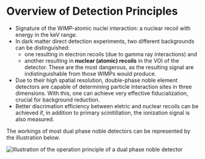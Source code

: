 # Overview of Detection Principles

 * Signature of the WIMP-atomic nuclei interaction: a nuclear recoil with energy in the keV range.
 * In dark matter direct detection experiments, two different backgrounds can be distinguished:
	* one resulting in electron recoils (due to gamma ray interactions) and
	* another resulting in **nuclear (atomic) recoils** in the VOI of the detector. These are the most dangerous, as the resulting signal are indistinguishable from those WIMPs would produce.
 * Due to their high spatial resolution, double-phase noble element detectors are capable of determining particle interaction sites in three dimensions. With this, one can achieve very effective fiducialization, crucial for background reduction.
 * Better discrimation efficiency between eletric and nuclear recoils can be achieved if, in addition to primary scinitillation, the ionization signal is also measured.

The workings of most dual phase noble detectors can be represented by the illustration below.

![Illustration of the operation principle of a dual phase noble detector](https://github.com/migueldbg/DSNotes-Ar-recoil-energy/blob/master/figures/V.%20Chepel%20and%20H.%20Ara%C3%BAjo%20(arxiv:1207.2292)%20-%20FIgure%202.png)	
